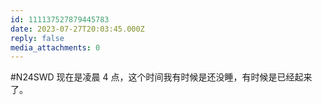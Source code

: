 ```yaml
---
id: 111137527879445783
date: 2023-07-27T20:03:45.000Z
reply: false
media_attachments: 0
---
```


#N24SWD 现在是凌晨 4 点，这个时间我有时候是还没睡，有时候是已经起来了。

